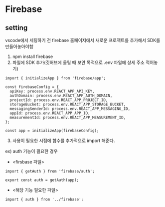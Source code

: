 # Firebase

## setting

vscode에서 세팅하기 전 firebase 홈페이지에서 새로운 프로젝트를 추가해서 SDK를 만들어놓아야함

1. npm install firebase
2. 파일에 SDK 추가(깃허브에 올릴 때 보안 목적으로 .env 파일에 상세 주소 적어놓기)

```
import { initializeApp } from 'firebase/app';

const firebaseConfig = {
  apiKey: process.env.REACT_APP_API_KEY,
  authDomain: process.env.REACT_APP_AUTH_DOMAIN,
  projectId: process.env.REACT_APP_PROJECT_ID,
  storageBucket: process.env.REACT_APP_STORAGE_BUCKET,
  messagingSenderId: process.env.REACT_APP_MESSAGING_ID,
  appId: process.env.REACT_APP_APP_ID,
  measurementId: process.env.REACT_APP_MEASUREMENT_ID,
};

const app = initializeApp(firebaseConfig);
```

3. 사용이 필요한 시점에 함수를 추가적으로 import 해준다.

ex) auth 기능이 필요한 경우

- <firsbase 파일>

```
import { getAuth } from 'firebase/auth';

export const auth = getAuth(app);
```

- <해당 기능 필요한 파일>

```
import { auth } from '../firebase';
```
